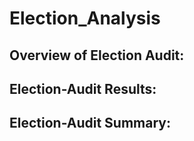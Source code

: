 # Election_Analysis


## Overview of Election Audit:

## Election-Audit Results:

## Election-Audit Summary:
